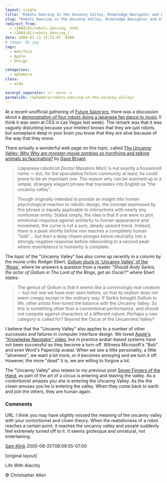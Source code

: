 ```yaml
---
layout: single
title: "Robots Dancing in the Uncanny Valley, Knowledge Navigator and UI Design"
slug: "Robots Dancing in the Uncanny Valley, Knowledge Navigator and UI Design"
redirect_from:
  - /2004/01/robots_dancing_.html
  - /2004/01/robots_dancing_/
date: 2004-01-13 15:21:07 -0700
# image: 02.jpg
tags: 
  - Web/Tech
  - Apple
  - Design

categories:
  - ephemera
class:
  - wide

excerpt_seperator: <!--more-->
permalink: /ephemera/robots-dancing-in-the-uncanny-valley/
---
```


At a recent unofficial gathering of [Future Salon'ers](http://finnern.com/future/), there was a discussion about a [demonstration of four robots doing a japanese fan dance to music](http://pc.watch.impress.co.jp/docs/2003/1218/sony_06.wmv) (I think it was seen at CES in Las Vegas last week). The remark was that it was vaguely disturbing because your intellect knows that they are just robots, but someplace deep in your brain you know that they are alive because of the way that they move.

There actually a wonderful web page on this topic, called [The Uncanny Valley: Why Why are monster-movie zombies so horrifying and talking animals so fascinating?](http://www.arclight.net/~pdb/glimpses/valley.html) by [Dave Bryant](http://www.arclight.net/~pdb/).

> (Japanese roboticist Doctor Masahiro Mori) is not exactly a household name — but, for the speculative fiction community at least, he could prove to be an important one. The reason why can be summed up in a simple, strangely elegant phrase that translates into English as "the uncanny valley".
> 
> Though originally intended to provide an insight into human psychological reaction to robotic design, the concept expressed by this phrase is equally applicable to interactions with nearly any nonhuman entity. Stated simply, the idea is that if one were to plot emotional response against similarity to human appearance and movement, the curve is not a sure, steady upward trend. Instead, there is a peak shortly before one reaches a completely human "look"... but then a deep chasm plunges below neutrality into a strongly negative response before rebounding to a second peak where resemblance to humanity is complete.

The topic of the "Uncanny Valley" has also come up recently in a column by the movie critic Rodger Ebert, [Gollum stuck in 'Uncanny Valley' of the 'Rings'](http://www.suntimes.com/output/answ-man/sho-sunday-ebert11.html), where he answers a question from a reader _"Should Andy Serkis, the actor of Gollum in The Lord of the Rings, get an Oscar?"_ where Ebert states:

> The genius of Gollum is that it seems like a convincingly real creature -- but not one we have ever seen before, so that its realism does not seem creepy except in the ordinary way. If Serkis brought Gollum to life, other artists fine-tuned the balance with the Uncanny Valley. So this is something other than a conventional performance, and should not compete against characters of a different nature. Perhaps a new category is called for? Beyond the Oscar of the Uncanniest Valley?

I believe that the "Uncanny Valley" also applies to a number of other successes and failures in computer interface design. We loved [Apple's "Knowledge Navigator" video](http://www.bu.edu/jlengel/kn65kfs.mov), but in practice avatar-based systems have not been successful as they become a turn-off. Witness Microsoft's "Bob" and even Word's Paperclip avatar. When we see a little personality, a little "aliveness", we want a lot more, or it becomes annoying and we turn it off. However, the more "dead" it is, we are willing to forgive a lot.

The "Uncanny Valley" also relates to my previous post [Seven Fingers of the Hand](/2004/01/seven_fingers_o.html), as part of the art of a circus is entering and leaving the valley. As a contortionist amazes you she is entering the Uncanny Valley. As the the clown amuses you he is entering the valley. When they come back to earth and join the others, they are human again.

### Comments

URL: I think you may have slightly missed the meaning of the uncanny valley with your contortionist and clown theory. When the realisticness of a robot reaches a certain point, it reaches the uncanny valley and people suddenly feel extremely turned off to it. It seems grotesque and unnatural, not entertaining.

[Sam Klink](#) 2005-08-25T08:09:55-07:00

[original layout]

Life With Alacrity

© Christopher Allen
